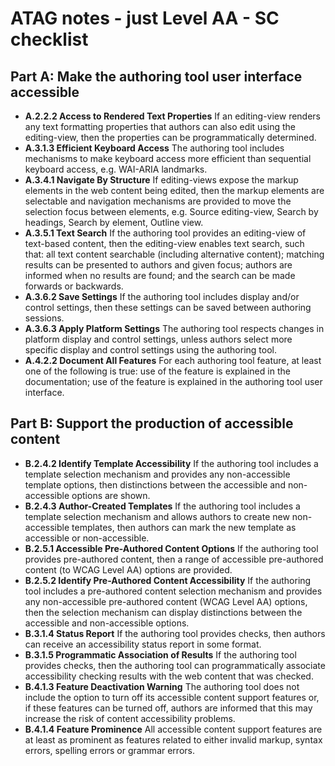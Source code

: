 # ATAG notes - just Level AA - SC checklist

## Part A: Make the authoring tool user interface accessible

- **A.2.2.2 Access to Rendered Text Properties** If an editing-view renders any text formatting properties that authors can also edit using the editing-view, then the properties can be programmatically determined.
- **A.3.1.3 Efficient Keyboard Access** The authoring tool includes mechanisms to make keyboard access more efficient than sequential keyboard access, e.g. WAI-ARIA landmarks.
- **A.3.4.1 Navigate By Structure** If editing-views expose the markup elements in the web content being edited, then the markup elements are selectable and navigation mechanisms are provided to move the selection focus between elements, e.g. Source editing-view, Search by headings, Search by element, Outline view.
- **A.3.5.1 Text Search** If the authoring tool provides an editing-view of text-based content, then the editing-view enables text search, such that: all text content searchable (including alternative content); matching results can be presented to authors and given focus; authors are informed when no results are found; and the search can be made forwards or backwards.
- **A.3.6.2 Save Settings** If the authoring tool includes display and/or control settings, then these settings can be saved between authoring sessions.
- **A.3.6.3 Apply Platform Settings** The authoring tool respects changes in platform display and control settings, unless authors select more specific display and control settings using the authoring tool.
- **A.4.2.2 Document All Features** For each authoring tool feature, at least one of the following is true: use of the feature is explained in the documentation; use of the feature is explained in the authoring tool user interface.

## Part B: Support the production of accessible content

- **B.2.4.2 Identify Template Accessibility** If the authoring tool includes a template selection mechanism and provides any non-accessible template options, then distinctions between the accessible and non-accessible options are shown.
- **B.2.4.3 Author-Created Templates** If the authoring tool includes a template selection mechanism and allows authors to create new non-accessible templates, then authors can mark the new template as accessible or non-accessible.
- **B.2.5.1 Accessible Pre-Authored Content Options** If the authoring tool provides pre-authored content, then a range of accessible pre-authored content (to WCAG Level AA) options are provided.
- **B.2.5.2 Identify Pre-Authored Content Accessibility** If the authoring tool includes a pre-authored content selection mechanism and provides any non-accessible pre-authored content (WCAG Level AA) options, then the selection mechanism can display distinctions between the accessible and non-accessible options.
- **B.3.1.4 Status Report** If the authoring tool provides checks, then authors can receive an accessibility status report in some format.
- **B.3.1.5 Programmatic Association of Results** If the authoring tool provides checks, then the authoring tool can programmatically associate accessibility checking results with the web content that was checked.
- **B.4.1.3 Feature Deactivation Warning** The authoring tool does not include the option to turn off its accessible content support features or, if these features can be turned off, authors are informed that this may increase the risk of content accessibility problems.
- **B.4.1.4 Feature Prominence** All accessible content support features are at least as prominent as features related to either invalid markup, syntax errors, spelling errors or grammar errors.
